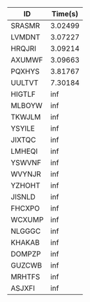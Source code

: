 |ID|Time(s)|
|-|-|
|SRASMR|3.02499|
|LVMDNT|3.07227|
|HRQJRI|3.09214|
|AXUMWF|3.09663|
|PQXHYS|3.81767|
|UULTVT|7.30184|
|HIGTLF|inf|
|MLBOYW|inf|
|TKWJLM|inf|
|YSYILE|inf|
|JIXTQC|inf|
|LMHEQI|inf|
|YSWVNF|inf|
|WVYNJR|inf|
|YZHOHT|inf|
|JISNLD|inf|
|FHCXPO|inf|
|WCXUMP|inf|
|NLGGGC|inf|
|KHAKAB|inf|
|DOMPZP|inf|
|GUZCWB|inf|
|MRHTFS|inf|
|ASJXFI|inf|
